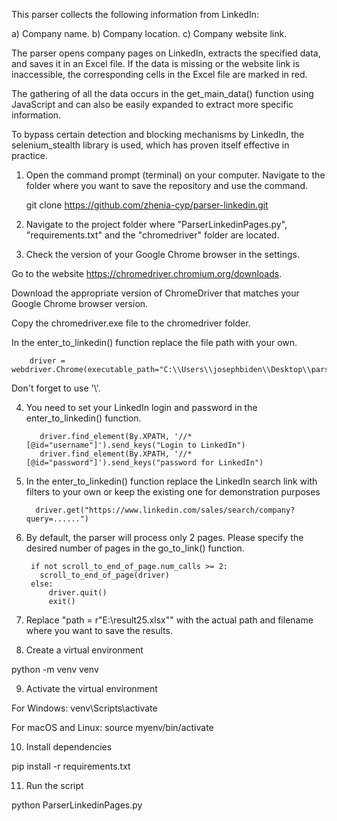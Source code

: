 This parser collects the following information from LinkedIn:

a) Company name.
b) Company location.
c) Company website link.

The parser opens company pages on LinkedIn, extracts the specified data, and saves it in an Excel file. 
If the data is missing or the website link is inaccessible, the corresponding cells in the Excel file 
are marked in red.

The gathering of all the data occurs in the get_main_data() function using JavaScript and 
can also be easily expanded to extract more specific information.

To bypass certain detection and blocking mechanisms by LinkedIn, the selenium_stealth library is used, 
which has proven itself effective in practice.

1) Open the command prompt (terminal) on your computer.
Navigate to the folder where you want to save the repository and
use the command. 

     git clone https://github.com/zhenia-cyp/parser-linkedin.git

2) Navigate to the project folder where "ParserLinkedinPages.py", "requirements.txt"
and the "chromedriver" folder are located.

3) Check the version of your Google Chrome browser in the settings.

Go to the website https://chromedriver.chromium.org/downloads.

Download the appropriate version of ChromeDriver that matches your Google Chrome browser version.

Copy the chromedriver.exe file to the chromedriver folder.

In the enter_to_linkedin() function replace the file path with your own.

        driver = webdriver.Chrome(executable_path="C:\\Users\\josephbiden\\Desktop\\parser\\chromedriver\\chromedriver.exe")

Don't forget to use '\\'.

4) You need to set your LinkedIn login and password in the enter_to_linkedin() function.
   
          driver.find_element(By.XPATH, '//*[@id="username"]').send_keys("Login to LinkedIn")
          driver.find_element(By.XPATH, '//*[@id="password"]').send_keys("password for LinkedIn")

5) In the enter_to_linkedin() function replace the LinkedIn search link with filters to your own 
or keep the existing one for demonstration purposes

         driver.get("https://www.linkedin.com/sales/search/company?query=......")

6) By default, the parser will process only 2 pages. Please  specify the desired number of pages in the go_to_link() 
function.

        if not scroll_to_end_of_page.num_calls >= 2:
          scroll_to_end_of_page(driver)
        else:
            driver.quit()
            exit()

7) Replace "path = r"E:\result25.xlsx"" with the actual path and filename where you want to save the results.

8) Create a virtual environment

python -m venv venv

9) Activate the virtual environment
 
 For Windows:
 venv\Scripts\activate

 For macOS and Linux:
 source myenv/bin/activate

10) Install dependencies

pip install -r requirements.txt 

11) Run the script

python ParserLinkedinPages.py
